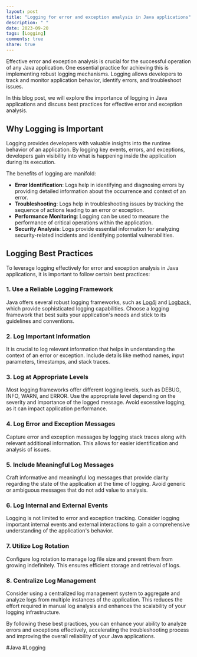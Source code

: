 ```yaml
---
layout: post
title: "Logging for error and exception analysis in Java applications"
description: " "
date: 2023-09-20
tags: [Logging]
comments: true
share: true
---
```


Effective error and exception analysis is crucial for the successful operation of any Java application. One essential practice for achieving this is implementing robust logging mechanisms. Logging allows developers to track and monitor application behavior, identify errors, and troubleshoot issues.

In this blog post, we will explore the importance of logging in Java applications and discuss best practices for effective error and exception analysis.

## Why Logging is Important

Logging provides developers with valuable insights into the runtime behavior of an application. By logging key events, errors, and exceptions, developers gain visibility into what is happening inside the application during its execution.

The benefits of logging are manifold:
- **Error Identification**: Logs help in identifying and diagnosing errors by providing detailed information about the occurrence and context of an error.
- **Troubleshooting**: Logs help in troubleshooting issues by tracking the sequence of actions leading to an error or exception.
- **Performance Monitoring**: Logging can be used to measure the performance of critical operations within the application.
- **Security Analysis**: Logs provide essential information for analyzing security-related incidents and identifying potential vulnerabilities.

## Logging Best Practices

To leverage logging effectively for error and exception analysis in Java applications, it is important to follow certain best practices:

### 1. Use a Reliable Logging Framework

Java offers several robust logging frameworks, such as [Log4j](https://logging.apache.org/log4j/2.x/) and [Logback](http://logback.qos.ch/), which provide sophisticated logging capabilities. Choose a logging framework that best suits your application's needs and stick to its guidelines and conventions.

### 2. Log Important Information

It is crucial to log relevant information that helps in understanding the context of an error or exception. Include details like method names, input parameters, timestamps, and stack traces.

### 3. Log at Appropriate Levels

Most logging frameworks offer different logging levels, such as DEBUG, INFO, WARN, and ERROR. Use the appropriate level depending on the severity and importance of the logged message. Avoid excessive logging, as it can impact application performance.

### 4. Log Error and Exception Messages

Capture error and exception messages by logging stack traces along with relevant additional information. This allows for easier identification and analysis of issues.

### 5. Include Meaningful Log Messages

Craft informative and meaningful log messages that provide clarity regarding the state of the application at the time of logging. Avoid generic or ambiguous messages that do not add value to analysis.

### 6. Log Internal and External Events

Logging is not limited to error and exception tracking. Consider logging important internal events and external interactions to gain a comprehensive understanding of the application's behavior.

### 7. Utilize Log Rotation

Configure log rotation to manage log file size and prevent them from growing indefinitely. This ensures efficient storage and retrieval of logs.

### 8. Centralize Log Management

Consider using a centralized log management system to aggregate and analyze logs from multiple instances of the application. This reduces the effort required in manual log analysis and enhances the scalability of your logging infrastructure.

By following these best practices, you can enhance your ability to analyze errors and exceptions effectively, accelerating the troubleshooting process and improving the overall reliability of your Java applications.

#Java #Logging